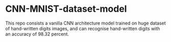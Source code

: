 # CNN-MNIST-dataset-model
This repo consists a vanilla CNN architecture model trained on huge dataset of hand-written digits images, and can recognise hand-written digits with an accuracy of 98.32 percent.
